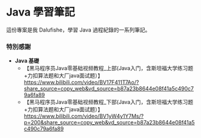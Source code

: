 # Java 學習筆記

這份專案是我 Dalufishe，學習 Java 過程紀錄的一系列筆記。

### 特別感謝

- **Java 基礎**
  - 【黑马程序员Java零基础视频教程_上部(Java入门，含斯坦福大学练习题+力扣算法题和大厂java面试题）】 https://www.bilibili.com/video/BV17F411T7Ao/?share_source=copy_web&vd_source=b87a23b8644e08f41a5c490c79a6fa89
  - 【黑马程序员Java零基础视频教程_下部(Java入门，含斯坦福大学练习题+力扣算法题和大厂java面试题）】 https://www.bilibili.com/video/BV1yW4y1Y7Ms/?p=200&share_source=copy_web&vd_source=b87a23b8644e08f41a5c490c79a6fa89